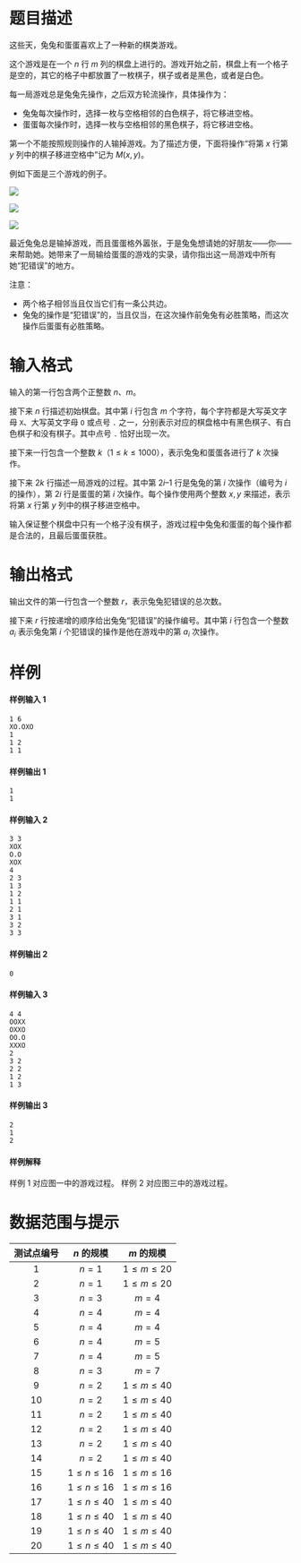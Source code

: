 
# 题目描述

这些天，兔兔和蛋蛋喜欢上了一种新的棋类游戏。

这个游戏是在一个 $n$ 行 $m$ 列的棋盘上进行的。游戏开始之前，棋盘上有一个格子是空的，其它的格子中都放置了一枚棋子，棋子或者是黑色，或者是白色。

每一局游戏总是兔兔先操作，之后双方轮流操作，具体操作为：
* 兔兔每次操作时，选择一枚与空格相邻的白色棋子，将它移进空格。
* 蛋蛋每次操作时，选择一枚与空格相邻的黑色棋子，将它移进空格。

第一个不能按照规则操作的人输掉游戏。为了描述方便，下面将操作“将第 $x$ 行第 $y$ 列中的棋子移进空格中”记为 $M(x,y)$。

例如下面是三个游戏的例子。

![](source/loj/2447/img/aHR0cHM6Ly9pLmxvbGkubmV0LzIwMTgvMDYvMTEvNWIxZTAyOWQ2MGIwZC5wbmc=.png)

![](source/loj/2447/img/aHR0cHM6Ly9pLmxvbGkubmV0LzIwMTgvMDYvMTEvNWIxZTAyOWQ2ODg2YS5wbmc=.png)

![](source/loj/2447/img/aHR0cHM6Ly9pLmxvbGkubmV0LzIwMTgvMDYvMTEvNWIxZTAyOWQ3ZjNiOS5wbmc=.png)

最近兔兔总是输掉游戏，而且蛋蛋格外嚣张，于是兔兔想请她的好朋友——你——来帮助她。她带来了一局输给蛋蛋的游戏的实录，请你指出这一局游戏中所有她“犯错误”的地方。

注意：
* 两个格子相邻当且仅当它们有一条公共边。
* 兔兔的操作是“犯错误”的，当且仅当，在这次操作前兔兔有必胜策略，而这次操作后蛋蛋有必胜策略。

# 输入格式

输入的第一行包含两个正整数 $n$、$m$。

接下来 $n$ 行描述初始棋盘。其中第 $i$ 行包含 $m$ 个字符，每个字符都是大写英文字母 `X`、大写英文字母 `O` 或点号 `.` 之一，分别表示对应的棋盘格中有黑色棋子、有白色棋子和没有棋子。其中点号 `.` 恰好出现一次。

接下来一行包含一个整数 $k$（$1 \le k \le 1000$），表示兔兔和蛋蛋各进行了 $k$ 次操作。

接下来 $2k$ 行描述一局游戏的过程。其中第 $2i – 1$ 行是兔兔的第 $i$ 次操作（编号为 $i$ 的操作），第 $2i$ 行是蛋蛋的第 $i$ 次操作。每个操作使用两个整数 $x,y$ 来描述，表示将第 $x$ 行第 $y$ 列中的棋子移进空格中。

输入保证整个棋盘中只有一个格子没有棋子，游戏过程中兔兔和蛋蛋的每个操作都是合法的，且最后蛋蛋获胜。

# 输出格式

输出文件的第一行包含一个整数 $r$，表示兔兔犯错误的总次数。

接下来 $r$ 行按递增的顺序给出兔兔“犯错误”的操作编号。其中第 $i$ 行包含一个整数 $a_i$ 表示兔兔第 $i$ 个犯错误的操作是他在游戏中的第 $a_i$ 次操作。

# 样例

#### 样例输入 1
```plain
1 6
XO.OXO
1
1 2
1 1
```

#### 样例输出 1
```plain
1
1
```

#### 样例输入 2
```plain
3 3
XOX
O.O
XOX
4
2 3
1 3
1 2
1 1
2 1
3 1
3 2
3 3
```

#### 样例输出 2
```plain
0
```

#### 样例输入 3
```plain
4 4
OOXX
OXXO
OO.O
XXXO
2
3 2
2 2
1 2
1 3
```

#### 样例输出 3
```plain
2
1
2
```

#### 样例解释
样例 1 对应图一中的游戏过程。
样例 2 对应图三中的游戏过程。

# 数据范围与提示

| 测试点编号 | $n$ 的规模 | $m$ 的规模 |
| :-: | :-: | :-: |
| 1 | $n = 1$ | $1 \le m \le 20$ |
| 2 | $n = 1$ | $1 \le m \le 20$ |
| 3 | $n = 3$ | $m = 4$ |
| 4 | $n = 4$ | $m = 4$ |
| 5 | $n = 4$ | $m = 4$ |
| 6 | $n = 4$ | $m = 5$ |
| 7 | $n = 4$ | $m = 5$ |
| 8 | $n = 3$ | $m = 7$ |
| 9 | $n = 2$ | $1 \le m \le 40$ |
| 10 | $n = 2$ | $1 \le m \le 40$ |
| 11 | $n = 2$ | $1 \le m \le 40$ |
| 12 | $n = 2$ | $1 \le m \le 40$ |
| 13 | $n = 2$ | $1 \le m \le 40$ |
| 14 | $n = 2$ | $1 \le m \le 40$ |
| 15 | $1 \le n \le 16$ | $1 \le m \le 16$ |
| 16 | $1 \le n \le 16$ | $1 \le m \le 16$ |
| 17 | $1 \le n \le 40$ | $1 \le m \le 40$ |
| 18 | $1 \le n \le 40$ | $1 \le m \le 40$ |
| 19 | $1 \le n \le 40$ | $1 \le m \le 40$ |
| 20 | $1 \le n \le 40$ | $1 \le m \le 40$ |

